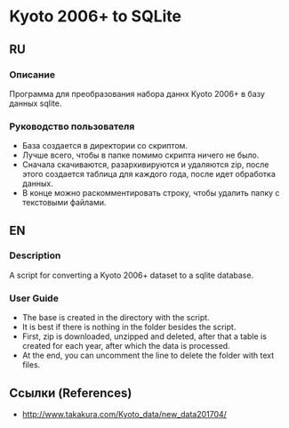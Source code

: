 # Kyoto 2006+ to SQLite

## RU

### Описание
Программа для преобразования набора даннх Kyoto 2006+ в базу данных sqlite.

### Руководство пользователя
* База создается в директории со скриптом.
* Лучше всего, чтобы в папке помимо скрипта ничего не было.
* Сначала скачиваются, разархивируются и удаляются zip, после этого создается таблица для каждого года, после идет обработка данных.
* В конце можно раскомментировать строку, чтобы удалить папку с текстовыми файлами.

## EN

### Description
A script for converting a Kyoto 2006+ dataset to a sqlite database.

### User Guide
* The base is created in the directory with the script.
* It is best if there is nothing in the folder besides the script.
* First, zip is downloaded, unzipped and deleted, after that a table is created for each year, after which the data is processed.
* At the end, you can uncomment the line to delete the folder with text files.

## Ссылки (References)
* http://www.takakura.com/Kyoto_data/new_data201704/
